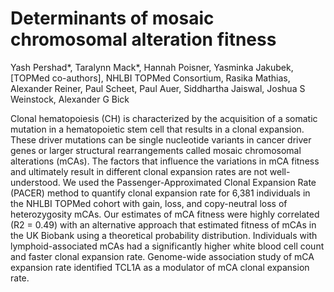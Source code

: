 # Determinants of mosaic chromosomal alteration fitness 
Yash Pershad*, Taralynn Mack*, Hannah Poisner, Yasminka Jakubek, [TOPMed co-authors], NHLBI TOPMed Consortium, Rasika Mathias, Alexander Reiner, Paul Scheet, Paul Auer, Siddhartha Jaiswal, Joshua S Weinstock, Alexander G Bick 

Clonal hematopoiesis (CH) is characterized by the acquisition of a somatic mutation in a hematopoietic stem cell that results in a clonal expansion. These driver mutations can be single nucleotide variants in cancer driver genes or larger structural rearrangements called mosaic chromosomal alterations (mCAs). The factors that influence the variations in mCA fitness and ultimately result in different clonal expansion rates are not well-understood. We used the Passenger-Approximated Clonal Expansion Rate (PACER) method to quantify clonal expansion rate for 6,381 individuals in the NHLBI TOPMed cohort with gain, loss, and copy-neutral loss of heterozygosity mCAs. Our estimates of mCA fitness were highly correlated (R2 = 0.49) with an alternative approach that estimated fitness of mCAs in the UK Biobank using a theoretical probability distribution. Individuals with lymphoid-associated mCAs had a significantly higher white blood cell count and faster clonal expansion rate. Genome-wide association study of mCA expansion rate identified TCL1A as a modulator of mCA clonal expansion rate.
